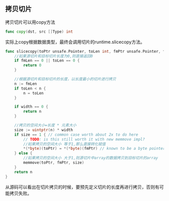 ## 拷贝切片

拷贝切片可以用copy方法
```go
func copy(dst, src []Type) int
```
实际上copy根据数据类型，最终会调用切片的runtime.slicecopy方法。
```go
func slicecopy(toPtr unsafe.Pointer, toLen int, fmPtr unsafe.Pointer, fmLen int, width uintptr) int {
	//如果源切片和目标切片长度为0,则直接返回0
	if fmLen == 0 || toLen == 0 {
		return 0
	}

	//根据源切片和目标切片的长度，以长度最小的切片进行拷贝
	n := fmLen
	if toLen < n {
		n = toLen
	}

	if width == 0 {
		return n
	}

	//拷贝的空间大小=长度 * 元素大小
	size := uintptr(n) * width
	if size == 1 { // common case worth about 2x to do here
		// TODO: is this still worth it with new memmove impl?
		//如果拷贝的空间大小 等于1,那么直接转化赋值
		*(*byte)(toPtr) = *(*byte)(fmPtr) // known to be a byte pointer
	} else {
		//如果拷贝的空间大小 大于1,则源切片中array的数据拷贝到目标切片的array
		memmove(toPtr, fmPtr, size)
	}
	return n
}
```

从源码可以看出在切片拷贝的时候，要预先定义切片的长度再进行拷贝，否则有可能拷贝失败。